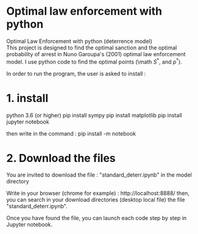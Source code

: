 # Optimal law enforcement with python
Optimal Law Enforcement with python (deterrence model)\
This project is designed to find the optimal sanction and the optimal probability of arrest in Nuno Garoupa's (2001) optimal law enforcement model. I use python code to find the optimal points (\math $S^*$, and $p^*$).

In order to run the program, the user is asked to install :
# 1. install
python 3.6 (or higher)
pip install sympy
pip install matplotlib
pip install jupyter notebook

then write in the command :
pip install -m notebook

# 2. Download the files

You are invited to download the file : "standard_deterr.ipynb" in the model directory

Write in your browser (chrome for example) : http://localhost:8888/
then, you can search in your download directories (desktop local file) the file "standard_deterr.ipynb".

Once you have found the file, you can launch each code step by step in Jupyter notebook.
